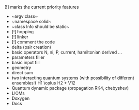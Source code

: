 [!] marks the current priority features
* ~argv class~
* ~namespace solid~
* ~class Info should be static~
* [!] hopping
* [!] linker
* [!] comment the code
* delta (pair creation)
* basic operators N, ni, P, current, hamiltonian derived ...
* parameters filler
* basic input fill
* geometry
* direct sum
* two interacting quantum systems (with possibility of different ensembles!) H1 \oplus H2 + V12
* Quantum dynamic package (propagation RK4, chebyshev)
* LIOMs
* Doxygen
* Docs
